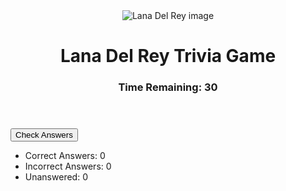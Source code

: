<!DOCTYPE html>
<html>
<head>
  <title>Lana Del Rey Trivia Game</title>
  <link rel="stylesheet" href="assets/reset.css">
  <link rel="stylesheet" href="assets/style.css">
</head>
<body>
  <div class="container">
    <header class="title">
      <img src="https://images.alphacoders.com/576/thumb-1920-576947.jpg" alt="Lana Del Rey image">
      <h1>Lana Del Rey Trivia Game</h1>
      <h3>Time Remaining: <span id="countdown">30</span></h3>
    </header>
    <!-- Dynamically created quiz questions section -->
    <main id="quiz__questions" class="block">
      <form id="form"></form>
      <button type="submit" form="form" id="quiz__questions--btn">Check Answers</button>
    </main>
    <!-- Quiz results section -->
    <div id="quiz__results" class="block">
      <ul>
        <li>Correct Answers: <span id="correct">0</span></li>
        <li>Incorrect Answers: <span id="incorrect">0</span></li>
        <li>Unanswered: <span id="unanswered">0</span></li>
      </ul>
    </div>
  </div>
<script src="assets/game.js"></script>
</body>
</html>
